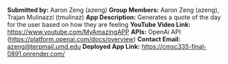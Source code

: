 **Submitted by:** Aaron Zeng (azeng)
**Group Members:** Aaron Zeng (azeng), Trajan Mulinazzi (tmulinaz)
**App Description:** Generates a quote of the day for the user based on how they are feeling
**YouTube Video Link:**  https://www.youtube.com/MyAmazingAPP
**APIs:** OpenAi API (https://platform.openai.com/docs/overview)
**Contact Email:**  azeng@terpmail.umd.edu
**Deployed App Link:** https://cmsc335-final-0891.onrender.com/